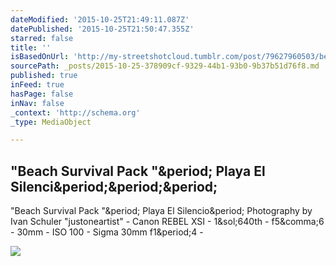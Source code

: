 ```yaml
---
dateModified: '2015-10-25T21:49:11.087Z'
datePublished: '2015-10-25T21:50:47.355Z'
starred: false
title: ''
isBasedOnUrl: 'http://my-streetshotcloud.tumblr.com/post/79627960503/beach-survival-pack-playa-el-silencio'
sourcePath: _posts/2015-10-25-378909cf-9329-44b1-93b0-9b37b51d76f8.md
published: true
inFeed: true
hasPage: false
inNav: false
_context: 'http://schema.org'
_type: MediaObject

---
```

<article style=""><h1>"Beach Survival Pack "&amp;period; Playa El Silenci&amp;period;&amp;period;&amp;period;</h1><p>"Beach Survival Pack "&amp;period; Playa El Silencio&amp;period; Photography by Ivan Schuler "justoneartist" - Canon REBEL XSI - 1&amp;sol;640th - f5&amp;comma;6 - 30mm - ISO 100 - Sigma 30mm f1&amp;period;4 -</p><img src="http://40.media.tumblr.com/0a4684ff03b6e44dd99b02c24583e4fe/tumblr_n2gpz3iLQ31rzlmeco1_500.jpg" /></article>